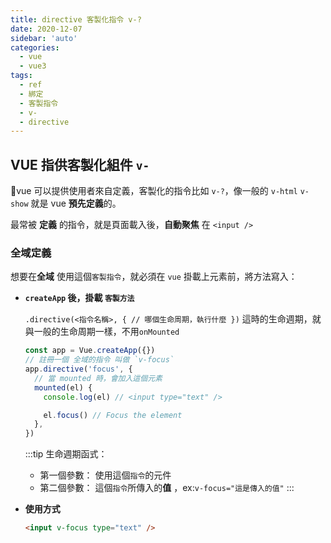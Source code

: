 ```yaml
---
title: directive 客製化指令 v-?
date: 2020-12-07
sidebar: 'auto'
categories:
  - vue
  - vue3
tags:
  - ref
  - 綁定
  - 客製指令
  - v-
  - directive
---
```


## VUE 指供客製化組件 `v-`

vue 可以提供使用者來自定義，客製化的指令比如 `v-?`，像一般的 `v-html` `v-show` 就是 vue **預先定義**的。

最常被 **定義** 的指令，就是頁面載入後，**自動聚焦** 在 `<input />`

### 全域定義

想要在**全域** 使用這個`客製指令`，就必須在 `vue` 掛載上元素前，將方法寫入：

- **`createApp` 後，掛載 `客製方法`**

  `.directive(<指令名稱>, { // 哪個生命周期，執行什麼 })`
  這時的生命週期，就與一般的生命周期一樣，不用`onMounted`

  ```js
  const app = Vue.createApp({})
  // 註冊一個 全域的指令 叫做 `v-focus`
  app.directive('focus', {
    // 當 mounted 時，會加入這個元素
    mounted(el) {
      console.log(el) // <input type="text" />

      el.focus() // Focus the element
    },
  })
  ```

  :::tip
  生命週期函式：

  - 第一個參數： 使用這個`指令`的元件
  - 第二個參數： 這個`指令`所傳入的**值** ，ex:`v-focus="這是傳入的值"`
    :::

- **使用方式**

  ```html
  <input v-focus type="text" />
  ```
